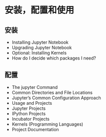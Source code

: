 # 安装，配置和使用

## 安装

- Installing Jupyter Notebook
- Upgrading Jupyter Notebook
- Optional: Installing Kernels
- How do I decide which packages I need?

## 配置

- The jupyter Command
- Common Directories and File Locations
- Jupyter’s Common Configuration Approach
- Usage and Projects
- Jupyter Projects
- IPython Projects
- Incubator Projects
- Kernels (Programming Languages)
- Project Documentation
